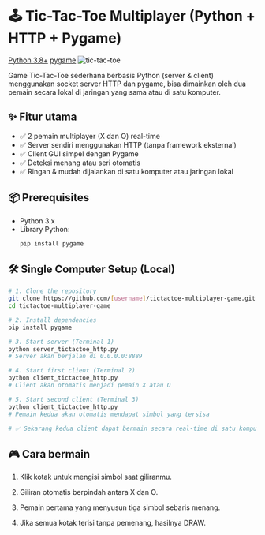 # 🕹️ Tic-Tac-Toe Multiplayer (Python + HTTP + Pygame)
[Python 3.8+](https://www.python.org/downloads/release/python-380/) [pygame](https://www.pygame.org/)
![tic-tac-toe](https://www.pygame.org/thumb/78f69ff777b89e2bdd7f24493b6935e6.png)

Game Tic-Tac-Toe sederhana berbasis Python (server & client) menggunakan socket server HTTP dan pygame, bisa dimainkan oleh dua pemain secara lokal di jaringan yang sama atau di satu komputer.

## ✨ Fitur utama
- ✅ 2 pemain multiplayer (X dan O) real-time
- ✅ Server sendiri menggunakan HTTP (tanpa framework eksternal)
- ✅ Client GUI simpel dengan Pygame
- ✅ Deteksi menang atau seri otomatis
- ✅ Ringan & mudah dijalankan di satu komputer atau jaringan lokal

## 📦 Prerequisites
- Python 3.x
- Library Python:
  ```bash
  pip install pygame

## 🛠️ Single Computer Setup (Local)
```bash
# 1. Clone the repository
git clone https://github.com/[username]/tictactoe-multiplayer-game.git
cd tictactoe-multiplayer-game

# 2. Install dependencies
pip install pygame

# 3. Start server (Terminal 1)
python server_tictactoe_http.py
# Server akan berjalan di 0.0.0.0:8889

# 4. Start first client (Terminal 2)
python client_tictactoe_http.py
# Client akan otomatis menjadi pemain X atau O

# 5. Start second client (Terminal 3)
python client_tictactoe_http.py
# Pemain kedua akan otomatis mendapat simbol yang tersisa

# ✅ Sekarang kedua client dapat bermain secara real-time di satu komputer
```
## 🎮 Cara bermain
1. Klik kotak untuk mengisi simbol saat giliranmu.

2. Giliran otomatis berpindah antara X dan O.

3. Pemain pertama yang menyusun tiga simbol sebaris menang.

4. Jika semua kotak terisi tanpa pemenang, hasilnya DRAW.


